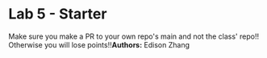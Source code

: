 # Lab 5 - Starter
Make sure you make a PR to your own repo's main and not the class' repo!! Otherwise you will lose points!!**Authors:** Edison Zhang
